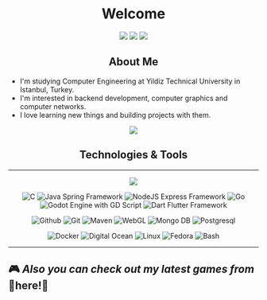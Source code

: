 
<h1 align="center">Welcome</h1>

<p align="center">
<a href="https://www.linkedin.com/in/umut-sevdi/">
<img src="https://img.shields.io/badge/linkedin-%230077B5.svg?&style=for-the-badge&logo=linkedin&logoColor=white"></a>
<a href="mailto:sevdiumut@protonmail.com">
<img src="https://img.shields.io/badge/Protonmail-%23292536.svg?&style=for-the-badge&logo=protonmail&logoColor=white"></a>
<a href="mailto:sevdiumut@gmail.com">
<img src="https://img.shields.io/badge/Gmail-%234E34A7.svg?&style=for-the-badge&logo=google&logoColor=white"></a>

<h2 align="center">About Me</h2>


- I'm studying Computer Engineering at Yildiz Technical University in Istanbul, Turkey.
- I'm interested in backend development, computer graphics and computer networks.
- I love learning new things and building projects with them.
  
<p align="center">
<img src="https://github-readme-stats.vercel.app/api?username=umutsevdi&show_icons=true&count_private=true&theme=tokyonight&include_all_commits=true"></p>


<h2 align="center">Technologies & Tools</h2>

---

<p align="center">
<img src="https://github-readme-stats.vercel.app/api/top-langs/?username=umutsevdi&layout=compact&theme=tokyonight&langs_count=10">
</p>

<p align="center">
<img src="https://img.shields.io/badge/C--%233?&style=flat-square&logo=cplusplus&color=grey" title=C>
<img src="https://img.shields.io/badge/Java-Spring-%233?&style=flat-square&logo=java&color=b07219" title="Java Spring Framework">
<img src="https://img.shields.io/badge/NodeJS-Express-%233?&style=flat-square&logo=javascript&color=f1e05a" title="NodeJS Express Framework">
<img src="https://img.shields.io/badge/Go-mux-%233?&style=flat-square&logo=Go&color=375eab" title=Go>
<img src="https://img.shields.io/badge/Godot-GDScript-%233?&style=flat-square&logo=gd&color=355570" title="Godot Engine with GD Script">
<img src="https://img.shields.io/badge/Dart-Flutter-%233?&style=flat-square&logo=flutter&color=00B4AB" title="Dart Flutter Framework">
<p align="center">
<img src="https://img.icons8.com/material-outlined/30/github.png" title="Github">
<img src="https://img.icons8.com/color/30/git.png" title="Git">
<img src="https://img.icons8.com/ios/30/2A9356/maven-ios.png" title="Maven">
<img src="https://img.icons8.com/40/3d9970/webgl.png" title="WebGL">
<img src="https://img.icons8.com/color/30/mongodb.png" title="Mongo DB">
<img src="https://img.icons8.com/color/30/postgresql.png" title="Postgresql">
<p align="center">
<img src="https://img.icons8.com/color/30/docker.png" title="Docker">
<img src="https://img.icons8.com/windows/30/3459DB/digital-ocean.png" title="Digital Ocean">
<img src="https://img.icons8.com/color/30/linux.png" title="Linux">
<img src="https://img.icons8.com/windows/30/60467a/fedora.png" title="Fedora">
<img src="https://img.icons8.com/plasticine/30/000000/bash.png"/ title="Bash">

----
<h2>🎮<span  style="font-style: italic;"> Also you can check out my latest games from</span> <a style="font-weight:bold" src="https://umutsevdi.itch.io/"> 👾here!👾</a></h2>
